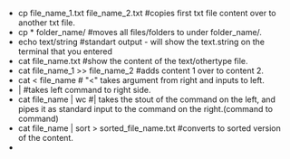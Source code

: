  - cp file_name_1.txt file_name_2.txt #copies first txt file content over to another txt file.
 - cp * folder_name/ #moves all files/folders to under folder_name/.
 - echo text/string #standart output - will show the text.string on the terminal that you entered
 - cat file_name.txt #show the content of the text/othertype file.
 - cat file_name_1 >> file_name_2 #adds content 1 over to content 2.
 - cat < file_name # "<" takes argument from right and inputs to left.
 -  | #takes left command to right side.
 - cat file_name | wc #| takes the stout of the command on the left, and pipes it as standard input to the command on the right.(command to command)
 - cat file_name | sort > sorted_file_name.txt #converts to sorted version of the content.
 - 
